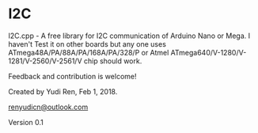 # I2C
I2C.cpp - A free library for I2C communication of Arduino Nano or Mega. I haven't Test
it on other boards but any one uses ATmega48A/PA/88A/PA/168A/PA/328/P
or Atmel ATmega640/V-1280/V-1281/V-2560/V-2561/V chip should work.

Feedback and contribution is welcome!

Created by Yudi Ren, Feb 1, 2018.

renyudicn@outlook.com

Version 0.1
